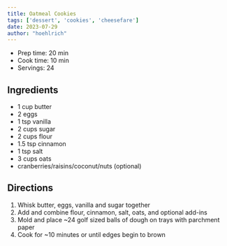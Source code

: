 ```yaml
---
title: Oatmeal Cookies
tags: ['dessert', 'cookies', 'cheesefare']
date: 2023-07-29
author: "hoehlrich"
---
```


- Prep time: 20 min
- Cook time: 10 min
- Servings: 24

## Ingredients

- 1 cup butter
- 2 eggs
- 1 tsp vanilla
- 2 cups sugar
- 2 cups flour
- 1.5 tsp cinnamon
- 1 tsp salt
- 3 cups oats
- cranberries/raisins/coconut/nuts (optional)

## Directions

1. Whisk butter, eggs, vanilla and sugar together
2. Add and combine flour, cinnamon, salt, oats, and optional add-ins
3. Mold and place ~24 golf sized balls of dough on trays with parchment paper
4. Cook for ~10 minutes or until edges begin to brown
